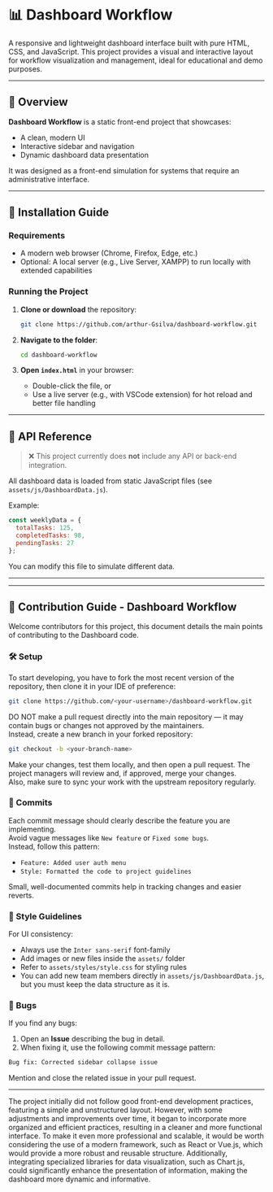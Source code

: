 # 📊 Dashboard Workflow


A responsive and lightweight dashboard interface built with pure HTML, CSS, and JavaScript. This project provides a visual and interactive layout for workflow visualization and management, ideal for educational and demo purposes.


---


## 🧾 Overview


**Dashboard Workflow** is a static front-end project that showcases:
- A clean, modern UI  
- Interactive sidebar and navigation  
- Dynamic dashboard data presentation  


It was designed as a front-end simulation for systems that require an administrative interface.


---


## 🧰 Installation Guide


### Requirements
- A modern web browser (Chrome, Firefox, Edge, etc.)
- Optional: A local server (e.g., Live Server, XAMPP) to run locally with extended capabilities


### Running the Project


1. **Clone or download** the repository:
   ```bash
   git clone https://github.com/arthur-Gsilva/dashboard-workflow.git
   ```


2. **Navigate to the folder**:
   ```bash
   cd dashboard-workflow
   ```


3. **Open `index.html`** in your browser:
   - Double-click the file, or
   - Use a live server (e.g., with VSCode extension) for hot reload and better file handling


---


## 📡 API Reference


> ❌ This project currently does **not** include any API or back-end integration.


All dashboard data is loaded from static JavaScript files (see `assets/js/DashboardData.js`).


Example:
```js
const weeklyData = {
  totalTasks: 125,
  completedTasks: 98,
  pendingTasks: 27
};
```


You can modify this file to simulate different data.


---




---


## 🤝 Contribution Guide - Dashboard Workflow


Welcome contributors for this project, this document details the main points of contributing to the Dashboard code.


### 🛠️ Setup


To start developing, you have to fork the most recent version of the repository, then clone it in your IDE of preference:


```bash
git clone https://github.com/<your-username>/dashboard-workflow.git
```


DO NOT make a pull request directly into the main repository — it may contain bugs or changes not approved by the maintainers.  
Instead, create a new branch in your forked repository:


```bash
git checkout -b <your-branch-name>
```


Make your changes, test them locally, and then open a pull request. The project managers will review and, if approved, merge your changes.  
Also, make sure to sync your work with the upstream repository regularly.


### 🧾 Commits


Each commit message should clearly describe the feature you are implementing.  
Avoid vague messages like `New feature` or `Fixed some bugs`.  
Instead, follow this pattern:


- `Feature: Added user auth menu`
- `Style: Formatted the code to project guidelines`


Small, well-documented commits help in tracking changes and easier reverts.


### 🎨 Style Guidelines


For UI consistency:
- Always use the `Inter sans-serif` font-family
- Add images or new files inside the `assets/` folder
- Refer to `assets/styles/style.css` for styling rules
- You can add new team members directly in `assets/js/DashboardData.js`, but you must keep the data structure as it is.


### 🐞 Bugs


If you find any bugs:
1. Open an **Issue** describing the bug in detail.
2. When fixing it, use the following commit message pattern:


```bash
Bug fix: Corrected sidebar collapse issue
```


Mention and close the related issue in your pull request.


---

The project initially did not follow good front-end development practices, featuring a simple and unstructured layout. However, with some adjustments and improvements over time, it began to incorporate more organized and efficient practices, resulting in a cleaner and more functional interface. To make it even more professional and scalable, it would be worth considering the use of a modern framework, such as React or Vue.js, which would provide a more robust and reusable structure. Additionally, integrating specialized libraries for data visualization, such as Chart.js, could significantly enhance the presentation of information, making the dashboard more dynamic and informative.
